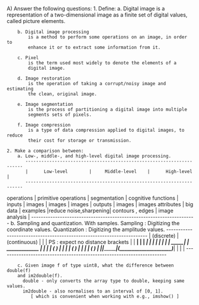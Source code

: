A) Answer the following questions:
    1. Define:
        a. Digital image
            is a representation of a two-dimensional image as a finite set of
            digital values, called picture elements.
        
        b. Digital image processing
            is a method to perform some operations on an image, in order to 
            enhance it or to extract some information from it.
        
        c. Pixel
            is the term used most widely to denote the elements of a 
            digital image.
            
        d. Image restoration
            is the operation of taking a corrupt/noisy image and estimating 
            the clean, original image.
            
        e. Image segmentation
            is the process of partitioning a digital image into multiple 
            segments sets of pixels.
            
        f. Image compression
            is a type of data compression applied to digital images, to reduce 
            their cost for storage or transmission.
            
    2. Make a comparison between:
        a. Low-, middle-, and high-level digital image processing.
           ---------------------------------------------------------------------
           |      Low-level        |     Middle-level    |      High-level     |
           ---------------------------------------------------------------------
operations | primitive operations  |    segmentation     | cognitive functions |
 inputs    |       images          |       images        |       images        |
 outputs   |       images          |  images attributes  |       big data      |
 examples  |reduce noise,sharpening| contours , edges    |    image analysis   |
           ---------------------------------------------------------------------
        b. Sampling and quantization. With samples.
              Sampling     : Digitizing the coordinate values.
              Quantization : Digitizing the amplitude values.
          ----------------------------------------------------------------------
          |            (discrete)           |         (continuous)             |
          |                                 | PS : expect no distance brackets |
          |                             ____|                                  |
          |                           _|    |                                  |
          |                    ______|      |                                  |
          |              _____|             |        _____________             |
          |         ____|                   |      (               )           |
          |    ____|                        |    (                   )         |
          |  _|                             |   (                     )        |
          |_|_______________________________|__(_______________________)_______|
          |                                 |                                  |
          ----------------------------------------------------------------------
          
          
          
          
          
          
        c. Given image f of type uint8, what the difference between double(f) 
        and im2double(f).
          double - only converts the array type to double, keeping same values.
          im2double - also normalises to an interval of [0, 1].
             [ which is convenient when working with e.g., imshow() ]
             